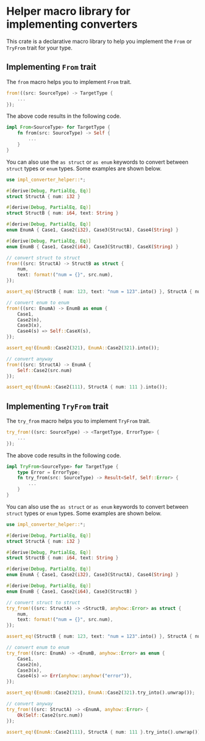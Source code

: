 # Helper macro library for implementing converters

This crate is a declarative macro library to help you implement the `From` or `TryFrom` trait for your type.

## Implementing `From` trait
The `from` macro helps you to implement `From` trait.

```rust
from!((src: SourceType) -> TargetType {
    ...
});
```
The above code results in the following code.
```rust
impl From<SourceType> for TargetType {
    fn from(src: SourceType) -> Self {
        ...
    }
}
```

You can also use the `as struct` or `as enum` keywords to convert between `struct` types or `enum` types.  Some examples are shown below.

```rust
use impl_converter_helper::*;

#[derive(Debug, PartialEq, Eq)]
struct StructA { num: i32 }

#[derive(Debug, PartialEq, Eq)]
struct StructB { num: i64, text: String }

#[derive(Debug, PartialEq, Eq)]
enum EnumA { Case1, Case2(i32), Case3(StructA), Case4(String) }

#[derive(Debug, PartialEq, Eq)]
enum EnumB { Case1, Case2(i64), Case3(StructB), CaseX(String) }

// convert struct to struct
from!((src: StructA) -> StructB as struct {
    num,
    text: format!("num = {}", src.num),
});

assert_eq!(StructB { num: 123, text: "num = 123".into() }, StructA { num: 123 }.into());

// convert enum to enum
from!((src: EnumA) -> EnumB as enum {
    Case1,
    Case2(n),
    Case3(x),
    Case4(s) => Self::CaseX(s),
});

assert_eq!(EnumB::Case2(321), EnumA::Case2(321).into());

// convert anyway
from!((src: StructA) -> EnumA {
    Self::Case2(src.num)
});

assert_eq!(EnumA::Case2(111), StructA { num: 111 }.into());
```

## Implementing `TryFrom` trait
The `try_from` macro helps you to implement `TryFrom` trait.

```rust
try_from!((src: SourceType) -> <TargetType, ErrorType> {
    ...
});
```
The above code results in the following code.
```rust
impl TryFrom<SourceType> for TargetType {
    type Error = ErrorType;
    fn try_from(src: SourceType) -> Result<Self, Self::Error> {
        ...
    }
}
```

You can also use the `as struct` or `as enum` keywords to convert between `struct` types or `enum` types.  Some examples are shown below.

```rust
use impl_converter_helper::*;

#[derive(Debug, PartialEq, Eq)]
struct StructA { num: i32 }

#[derive(Debug, PartialEq, Eq)]
struct StructB { num: i64, text: String }

#[derive(Debug, PartialEq, Eq)]
enum EnumA { Case1, Case2(i32), Case3(StructA), Case4(String) }

#[derive(Debug, PartialEq, Eq)]
enum EnumB { Case1, Case2(i64), Case3(StructB) }

// convert struct to struct
try_from!((src: StructA) -> <StructB, anyhow::Error> as struct {
    num,
    text: format!("num = {}", src.num),
});

assert_eq!(StructB { num: 123, text: "num = 123".into() }, StructA { num: 123 }.try_into().unwrap());

// convert enum to enum
try_from!((src: EnumA) -> <EnumB, anyhow::Error> as enum {
    Case1,
    Case2(n),
    Case3(x),
    Case4(s) => Err(anyhow::anyhow!("error")),
});

assert_eq!(EnumB::Case2(321), EnumA::Case2(321).try_into().unwrap());

// convert anyway
try_from!((src: StructA) -> <EnumA, anyhow::Error> {
    Ok(Self::Case2(src.num))
});

assert_eq!(EnumA::Case2(111), StructA { num: 111 }.try_into().unwrap());
```
